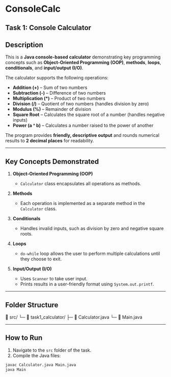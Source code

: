 # ConsoleCalc

## Task 1: Console Calculator

## Description
This is a **Java console-based calculator** demonstrating key programming concepts such as **Object-Oriented Programming (OOP)**, **methods**, **loops**, **conditionals**, and **input/output (I/O)**.  

The calculator supports the following operations:  

- **Addition (+)** – Sum of two numbers  
- **Subtraction (-)** – Difference of two numbers  
- **Multiplication (*)** – Product of two numbers  
- **Division (/)** – Quotient of two numbers (handles division by zero)  
- **Modulus (%)** – Remainder of division  
- **Square Root** – Calculates the square root of a number (handles negative inputs)  
- **Power (a ^ b)** – Calculates a number raised to the power of another  

The program provides **friendly, descriptive output** and rounds numerical results to **2 decimal places** for readability.  

---

## Key Concepts Demonstrated

1. **Object-Oriented Programming (OOP)**  
   - `Calculator` class encapsulates all operations as methods.  

2. **Methods**  
   - Each operation is implemented as a separate method in the `Calculator` class.  

3. **Conditionals**  
   - Handles invalid inputs, such as division by zero and negative square roots.  

4. **Loops**  
   - `do-while` loop allows the user to perform multiple calculations until they choose to exit.  

5. **Input/Output (I/O)**  
   - Uses `Scanner` to take user input.  
   - Prints results in a user-friendly format using `System.out.printf`.  

---
## Folder Structure
📂 src/
   └─ 📂 task1_calculator/
      ├─ 📄 Calculator.java
      └─ 📄 Main.java

      
---

## How to Run

1. Navigate to the `src` folder of the task.  
2. Compile the Java files:  
```bash
javac Calculator.java Main.java
java Main

